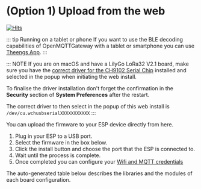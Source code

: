 # (Option 1) Upload from the web

[![Hits](https://hits.seeyoufarm.com/api/count/incr/badge.svg?url=https%3A%2F%2Fdocs.openmqttgateway.com%2Fupload%2Fweb-install.html&count_bg=%2379C83D&title_bg=%23555555&icon=&icon_color=%23E7E7E7&title=hits&edge_flat=false)](https://hits.seeyoufarm.com)

::: tip Running on a tablet or phone
If you want to use the BLE decoding capabilities of OpenMQTTGateway with a tablet or smartphone you can use [Theengs App](https://app.theengs.io/).
:::

::: NOTE
If you are on macOS and have a LilyGo LoRa32 V2.1 board, make sure you have the [correct driver for the CH9102 Serial Chip](https://github.com/WCHSoftGroup/ch34xser_macos) installed and selected in the popup when initiating the web install.

To finalise the driver installation don't forget the confirmation in the **Security** section of **System Preferences** after the restart.

The correct driver to then select in the popup of this web install is
`/dev/cu.wchusbserialXXXXXXXXXXX`
:::

You can upload the firmware to your ESP device directly from here.
1. Plug in your ESP to a USB port.
2. Select the firmware in the box below.
3. Click the install button and choose the port that the ESP is connected to.
4. Wait until the process is complete.
5. Once completed you can configure your [Wifi and MQTT credentials](portal.md)

<web-uploader/>

The auto-generated table below describes the libraries and the modules of each board configuration.
